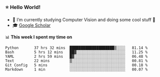 ### ⭐️ Hello World!

<!--
**hologerry/hologerry** is a ✨ _special_ ✨ repository because its `README.md` (this file) appears on your GitHub profile.

Here are some ideas to get you started:

- 🔭 I’m currently working and studying on Computer Vision
- 🌱 I’m currently learning at Peking University
- 💬 Ask me about 
- 📫 How to reach me: E-mail
- 😄 Pronouns: he/his
- ⚡ Fun fact: Music is the Power
-->


- 🔭 I’m currently studying Computer Vision and doing some cool stuff 🤖
- 🎓 [Google Scholar](https://scholar.google.com/citations?user=3ykqW9wAAAAJ&hl=en)


📊 **This week I spent my time on**

<!--START_SECTION:waka-->

```text
Python       37 hrs 32 mins  ████████████████████▒░░░░   81.14 %
Bash         5 hrs 12 mins   ██▓░░░░░░░░░░░░░░░░░░░░░░   11.25 %
YAML         2 hrs 59 mins   █▓░░░░░░░░░░░░░░░░░░░░░░░   06.48 %
Text         22 mins         ▒░░░░░░░░░░░░░░░░░░░░░░░░   00.81 %
Git Config   5 mins          ░░░░░░░░░░░░░░░░░░░░░░░░░   00.18 %
Markdown     1 min           ░░░░░░░░░░░░░░░░░░░░░░░░░   00.07 %
```

<!--END_SECTION:waka-->
